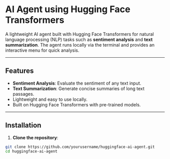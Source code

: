# AI Agent using Hugging Face Transformers

A lightweight AI agent built with Hugging Face Transformers for natural language processing (NLP) tasks such as **sentiment analysis** and **text summarization**. The agent runs locally via the terminal and provides an interactive menu for quick analysis.

---

## Features

- **Sentiment Analysis**: Evaluate the sentiment of any text input.  
- **Text Summarization**: Generate concise summaries of long text passages.  
- Lightweight and easy to use locally.  
- Built on Hugging Face Transformers with pre-trained models.

---

## Installation

1. **Clone the repository**:

```bash
git clone https://github.com/yourusername/huggingface-ai-agent.git
cd huggingface-ai-agent  
